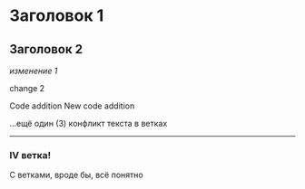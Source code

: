 # Заголовок 1

## Заголовок 2

*изменение 1*

change 2

Code addition
New code addition

...ещё один (3) конфликт текста в ветках


*****
### IV ветка!
С ветками, вроде бы, всё понятно
